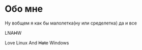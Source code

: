 # Обо мне

Ну вобщем я как бы малолетка\(ну или сределетка\) да и все









LNA~~H~~W

Love Linux And ~~Hate~~ Windows


